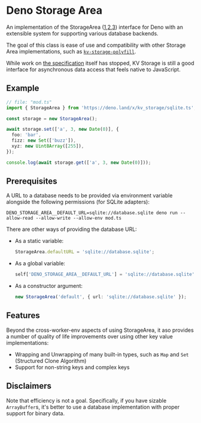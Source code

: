 # Deno Storage Area

An implementation of the StorageArea ([1],[2],[3]) interface for Deno with an extensible system for supporting various database backends.

The goal of this class is ease of use and compatibility with other Storage Area implementations, 
such as [`kv-storage-polyfill`](https://github.com/GoogleChromeLabs/kv-storage-polyfill).

While work on [the specification](https://wicg.github.io/kv-storage/) itself has stopped, 
KV Storage is still a good interface for asynchronous data access that feels native to JavaScript.

## Example

```ts
// file: "mod.ts"
import { StorageArea } from 'https://deno.land/x/kv_storage/sqlite.ts';

const storage = new StorageArea();

await storage.set(['a', 3, new Date(0)], { 
  foo: 'bar',
  fizz: new Set(['buzz']),
  xyz: new Uint8Array([255]),
});

console.log(await storage.get(['a', 3, new Date(0)]));
```

## Prerequisites

A URL to a database needs to be provided via environment variable alongside the following permissions (for SQLite adapters):

    DENO_STORAGE_AREA__DEFAULT_URL=sqlite://database.sqlite deno run --allow-read --allow-write --allow-env mod.ts

There are other ways of providing the database URL:

*  As a static variable:

   ```ts
   StorageArea.defaultURL = 'sqlite://database.sqlite';
   ```

*  As a global variable:

   ```ts
   self['DENO_STORAGE_AREA__DEFAULT_URL'] = 'sqlite://database.sqlite';
   ```

*  As a constructor argument:

   ```ts
   new StorageArea('default', { url: 'sqlite://database.sqlite' });
   ```


[1]: https://developers.google.com/web/updates/2019/03/kv-storage
[2]: https://css-tricks.com/kv-storage/
[3]: https://github.com/WICG/kv-storage

## Features

Beyond the cross-worker-env aspects of using StorageArea, it aso provides a number of quality of life improvements over using other key value implementations:

* Wrapping and Unwrapping of many built-in types, such as `Map` and `Set` (Structured Clone Algorithm)
* Support for non-string keys and complex keys

## Disclaimers

Note that efficiency is not a goal. Specifically, if you have sizable `ArrayBuffer`s,
it's better to use a database implementation with proper support for binary data.
